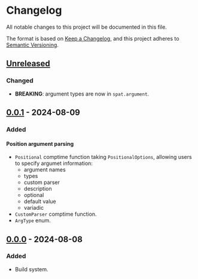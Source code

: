 # Changelog

All notable changes to this project will be documented in this file.

The format is based on [Keep a Changelog](https://keepachangelog.com/en/1.0.0/),
and this project adheres to [Semantic Versioning](https://semver.org/spec/v2.0.0.html).

## [Unreleased]

### Changed

- **BREAKING**: argument types are now in `spat.argument`.

## [0.0.1] - 2024-08-09

### Added

#### Position argument parsing

- `Positional` comptime function taking `PositionalOptions`, allowing users
  to specify argumet information: 
  - argument names
  - types
  - custom parser
  - description
  - optional
  - default value
  - variadic
- `CustomParser` comptime function.
- `ArgType` enum.

## [0.0.0] - 2024-08-08

### Added

- Build system.

[Unreleased]: https://github.com/sonro/spat/compare/v0.0.1...HEAD
[0.0.1]: https://github.com/sonro/spat/releases/tag/v0.0.1
[0.0.0]: https://github.com/sonro/spat/releases/tag/v0.0.0
